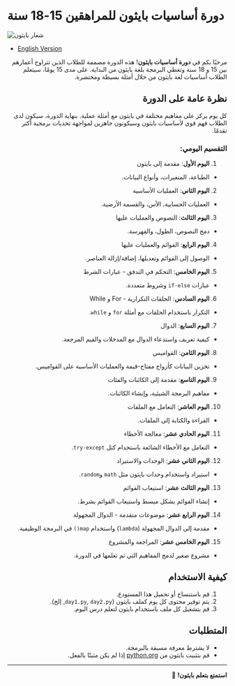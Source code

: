 # دورة أساسيات بايثون للمراهقين 15-18 سنة

![شعار بايثون](https://www.python.org/static/community_logos/python-logo-master-v3-TM.png)

- [English Version](README_en.md)

<div dir="rtl" lang="ar">

مرحبًا بكم في **دورة أساسيات بايثون**! هذه الدورة مصممة للطلاب الذين تتراوح أعمارهم بين 15 و 18 سنة وتغطي البرمجة بلغة بايثون من البداية. على مدى 15 يومًا، سيتعلم الطلاب أساسيات لغة بايثون من خلال أمثلة بسيطة ومختصرة.

## نظرة عامة على الدورة

كل يوم يركز على مفاهيم مختلفة في بايثون مع أمثلة عملية. بنهاية الدورة، سيكون لدى الطلاب فهم قوي لأساسيات بايثون وسيكونون جاهزين لمواجهة تحديات برمجية أكثر تقدمًا.

### التقسيم اليومي:

1. **اليوم الأول**: مقدمة إلى بايثون
  - الطباعة، المتغيرات، وأنواع البيانات.
2. **اليوم الثاني**: العمليات الأساسية
  - العمليات الحسابية، الأس، والقسمة الأرضية.
3. **اليوم الثالث**: النصوص والعمليات عليها
  - دمج النصوص، الطول، والفهرسة.
4. **اليوم الرابع**: القوائم والعمليات عليها
  - الوصول إلى القوائم وتعديلها، إضافة/إزالة العناصر.
5. **اليوم الخامس**: التحكم في التدفق - عبارات الشرط
  - عبارات `if-else` وشروط متعددة.
6. **اليوم السادس**: الحلقات التكرارية - For و While
  - التكرار باستخدام الحلقات مع أمثلة `for` و `while`.
7. **اليوم السابع**: الدوال
  - كيفية تعريف واستدعاء الدوال مع المدخلات والقيم المرجعة.
8. **اليوم الثامن**: القواميس
  - تخزين البيانات كأزواج مفتاح-قيمة والعمليات الأساسية على القواميس.
9. **اليوم التاسع**: مقدمة إلى الكائنات والفئات
  - مفاهيم البرمجة الشيئية، وإنشاء الكائنات.
10. **اليوم العاشر**: التعامل مع الملفات
  - القراءة والكتابة إلى الملفات.
11. **اليوم الحادي عشر**: معالجة الأخطاء
  - التعامل مع الأخطاء الشائعة باستخدام كتل `try-except`.
12. **اليوم الثاني عشر**: الوحدات والاستيراد
  - استيراد واستخدام وحدات بايثون مثل `math` و`random`.
13. **اليوم الثالث عشر**: استيعاب القوائم
  - إنشاء القوائم بشكل مبسط واستيعاب القوائم بشرط.
14. **اليوم الرابع عشر**: موضوعات متقدمة - الدوال المجهولة
  - مقدمة إلى الدوال المجهولة (`lambda`) واستخدام `map()` في البرمجة الوظيفية.
15. **اليوم الخامس عشر**: المراجعة والمشروع
  - مشروع صغير لدمج المفاهيم التي تم تعلمها في الدورة.

## كيفية الاستخدام

1. قم باستنساخ أو تحميل هذا المستودع.
2. يتم توفير محتوى كل يوم كملف بايثون (`day1.py`, `day2.py`, إلخ).
3. قم بتشغيل كل ملف باستخدام بايثون لتعلم درس اليوم.

## المتطلبات

- لا يشترط معرفة مسبقة بالبرمجة.
- قم بتثبيت بايثون من [python.org](https://www.python.org/) إذا لم يكن مثبتًا بالفعل.

---

**استمتع بتعلم بايثون!** 🎉

</div>
